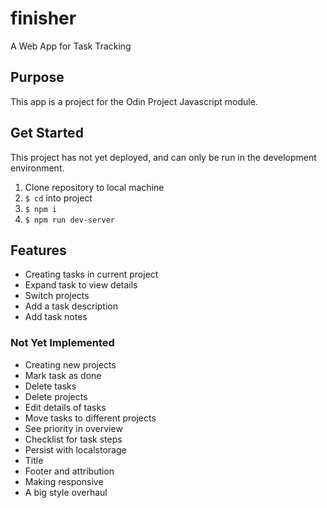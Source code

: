 # finisher
A Web App for Task Tracking

## Purpose
This app is a project for the Odin Project Javascript module.

## Get Started
This project has not yet deployed, and can only be run in the development environment.
1. Clone repository to local machine
1. `$ cd` into project
1. `$ npm i`
1. `$ npm run dev-server`


## Features
- Creating tasks in current project
- Expand task to view details
- Switch projects
- Add a task description
- Add task notes

### Not Yet Implemented
- Creating new projects
- Mark task as done
- Delete tasks
- Delete projects
- Edit details of tasks
- Move tasks to different projects
- See priority in overview
- Checklist for task steps
- Persist with localstorage
- Title
- Footer and attribution
- Making responsive
- A big style overhaul

